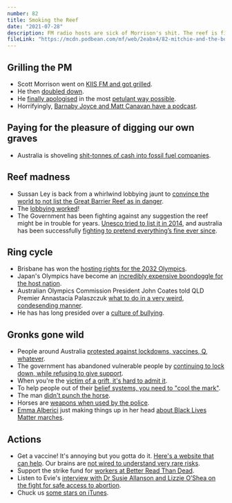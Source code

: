 ```yaml
---
number: 82
title: Smoking the Reef
date: "2021-07-28"
description: FM radio hosts are sick of Morrison's shit. The reef is fine, guys, don't even worry about it. Gronks go wild across Australia.
fileLink: "https://mcdn.podbean.com/mf/web/2eabx4/82-mitchie-and-the-boys-001.mp3"
---
```


## Grilling the PM

- Scott Morrison went on [KIIS FM and got grilled](https://www.kiis1011.com.au/lifestyle/jase-demands-apology-from-pm-scott-morrison-after-nightmare-vaccine-rollout/).
- He then [doubled down](https://www.abc.net.au/triplej/programs/hack/hack/13449258).
- He [finally apologised](https://www.youtube.com/watch?v=cY2xBNWrBZ4) in the most [petulant way possible](https://www.theguardian.com/australia-news/2021/jul/22/im-sorry-scott-morrison-apologises-for-slow-pace-of-australias-vaccine-rollout).
- Horrifyingly, [Barnaby Joyce and Matt Canavan have a podcast](https://podcasts.apple.com/au/podcast/weatherboard-and-iron-with-barnaby-joyce-and-matt-canavan/id1498573452).

## Paying for the pleasure of digging our own graves

- Australia is shoveling [shit-tonnes of cash into fossil fuel companies](https://www.theguardian.com/environment/2021/jul/20/g20-states-subsidised-fossil-fuels-2015-coal-oil-gas-cliamte-crisis).

## Reef madness

- Sussan Ley is back from a whirlwind lobbying jaunt to [convince the world to not list the Great Barrier Reef as in danger](https://www.theguardian.com/environment/2021/jul/23/world-heritage-committee-agrees-not-to-place-great-barrier-reef-on-in-danger-list).
- The [lobbying worked](https://www.abc.net.au/news/2021-07-23/great-barrier-reef-avoids-in-danger-unesco-tag/100319652)!
- The Government has been fighting against any suggestion the reef might be in trouble for years. [Unesco tried to list it in 2014](https://whc.unesco.org/en/news/1149), and australia has been successfully [fighting to pretend everything’s fine ever since](https://www.theguardian.com/environment/2015/jun/11/great-barrier-reef-meets-criteria-for-in-danger-listing-by-unesco-say-lawyers).

## Ring cycle

- Brisbane has won the [hosting rights for the 2032 Olympics](https://www.theguardian.com/sport/2021/jul/21/brisbane-australia-2032-olympic-games-bid-host-ioc-session-vote).
- Japan's Olympics have become an [incredibly expensive boondoggle for the host nation](https://www.wsj.com/articles/the-2021-olympics-are-turning-into-a-20-billion-bust-for-japan-11626790720).
- Australian Olympics Commission President John Coates told QLD Premier Annastacia Palaszczuk [what to do in a very weird, condesending manner](https://www.youtube.com/watch?v=z01-WavxSTE).
- He has has long presided over a [culture of bullying](https://www.afr.com/rear-window/boys-club-alive-and-well-at-aoc-20180115-h0ilid).

## Gronks gone wild

- People around Australia [protested against lockdowns, vaccines, Q, whatever](https://www.theguardian.com/australia-news/2021/jul/24/anti-lockdown-protests-across-australia-as-covid-cases-surge-to-record-levels-in-sydney).
- The government has abandoned vulnerable people by [continuing to lock down, while refusing to give support](https://www.theguardian.com/australia-news/2021/jul/23/businesses-that-had-no-downturn-from-covid-crisis-received-125bn-jobkeeper-windfall).
- When you're the [victim of a grift, it's hard to admit it](https://twitter.com/EBHarrington/status/1418294261871677444).
- To help people out of their [belief systems, you need to "cool the mark"](https://www.newyorker.com/culture/cultural-comment/crooked-psychics-and-cooling-the-mark-out).
- The man [didn't punch the horse](https://twitter.com/6NewsAU/status/1418882162028257280?s=20).
- Horses are [weapons when used by the police](https://www.abc.net.au/news/2019-10-30/climate-rally-police-pepper-spray-protesters-imarc-melbourne/11652182).
- [Emma Alberici](https://twitter.com/marrowing/status/1419145552164376576) just making things up in her head [about Black Lives Matter marches](https://twitter.com/albericie/status/1419088497156055040).

## Actions

- Get a vaccine! It's annoying but you gotta do it. [Here's a website that can help](https://www.hotdoc.com.au/search?filters=covid_vaccine-available&purpose=covid-vaccine). Our brains are [not wired to understand very rare risks](https://www.theage.com.au/national/worried-about-astrazeneca-me-too-the-way-we-think-about-risk-might-be-the-problem-20210720-p58beh.html).
- Support the strike fund for [workers at Better Read Than Dead](https://chuffed.org/project/brtd-welfare-fund).
- Listen to Evie's [interview with Dr Susie Allanson and Lizzie O’Shea on the fight for safe access to abortion](https://www.3cr.org.au/tuesday-breakfast/episode-202107130700/safe-injecting-rooms-footscray-institutional-racism-not).
- Chuck us [some stars on iTunes](https://podcasts.apple.com/au/podcast/not-good-enough/id1495016430).

